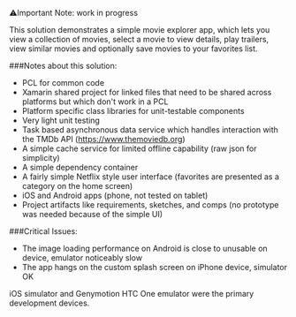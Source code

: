 ⚠️Important Note: work in progress

This solution demonstrates a simple movie explorer app, which lets you view a collection of movies, select a movie to view details, play trailers, view similar movies and optionally save movies to your favorites list. 

###Notes about this solution:
* PCL for common code
* Xamarin shared project for linked files that need to be shared across platforms but which don't work in a PCL
* Platform specific class libraries for unit-testable components
* Very light unit testing
* Task based asynchronous data service which handles interaction with the TMDb API (https://www.themoviedb.org)
* A simple cache service for limited offline capability (raw json for simplicity)
* A simple dependency container
* A fairly simple Netflix style user interface (favorites are presented as a category on the home screen)
* iOS and Android apps (phone, not tested on tablet) 
* Project artifacts like requirements, sketches, and comps (no prototype was needed because of the simple UI)

###Critical Issues:
* The image loading performance on Android is close to unusable on device, emulator noticeably slow
* The app hangs on the custom splash screen on iPhone device, simulator OK 

iOS simulator and Genymotion HTC One emulator were the primary development devices.
